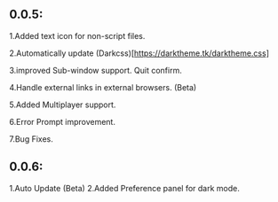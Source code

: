 ## 0.0.5:

1.Added text icon for non-script files.

2.Automatically update (Darkcss)[https://darktheme.tk/darktheme.css]

3.improved Sub-window support. Quit confirm.

4.Handle external links in external browsers. (Beta)

5.Added Multiplayer support.

6.Error Prompt improvement.

7.Bug Fixes.

## 0.0.6:
1.Auto Update (Beta)
2.Added Preference panel for dark mode.